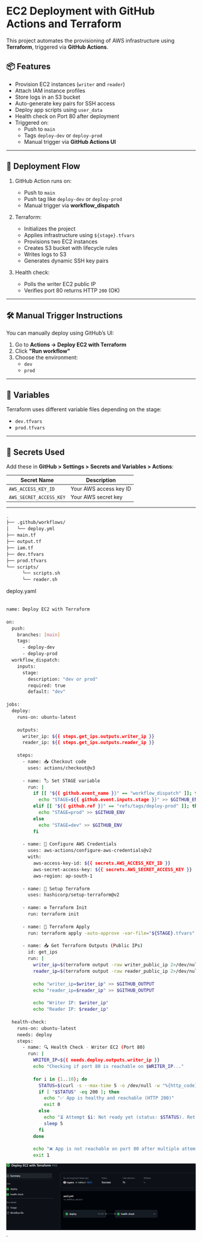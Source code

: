 # EC2 Deployment with GitHub Actions and Terraform

This project automates the provisioning of AWS infrastructure using **Terraform**, triggered via **GitHub Actions**.

## 📦 Features

- Provision EC2 instances (`writer` and `reader`)
- Attach IAM instance profiles
- Store logs in an S3 bucket
- Auto-generate key pairs for SSH access
- Deploy app scripts using `user_data`
- Health check on Port 80 after deployment
- Triggered on:
  - Push to `main`
  - Tags `deploy-dev` or `deploy-prod`
  - Manual trigger via **GitHub Actions UI**

---

## 🚀 Deployment Flow

1. GitHub Action runs on:
   - Push to `main`
   - Push tag like `deploy-dev` or `deploy-prod`
   - Manual trigger via **workflow_dispatch**

2. Terraform:
   - Initializes the project
   - Applies infrastructure using `${stage}.tfvars`
   - Provisions two EC2 instances
   - Creates S3 bucket with lifecycle rules
   - Writes logs to S3
   - Generates dynamic SSH key pairs

3. Health check:
   - Polls the writer EC2 public IP
   - Verifies port 80 returns HTTP `200` (OK)

---

## 🛠 Manual Trigger Instructions

You can manually deploy using GitHub’s UI:

1. Go to **Actions → Deploy EC2 with Terraform**
2. Click **"Run workflow"**
3. Choose the environment:
   - `dev`
   - `prod`

---

## 🧪 Variables

Terraform uses different variable files depending on the stage:

- `dev.tfvars`
- `prod.tfvars`


---

## 🔐 Secrets Used

Add these in **GitHub > Settings > Secrets and Variables > Actions**:

| Secret Name             | Description              |
|-------------------------|--------------------------|
| `AWS_ACCESS_KEY_ID`     | Your AWS access key ID   |
| `AWS_SECRET_ACCESS_KEY` | Your AWS secret key      |

---
```bash
.
├── .github/workflows/
│   └── deploy.yml
├── main.tf
├── output.tf
├── iam.tf
├── dev.tfvars
├── prod.tfvars
└── scripts/
      └── scripts.sh
      └── reader.sh
```
deploy.yaml
```bash

name: Deploy EC2 with Terraform

on:
  push:
    branches: [main]
    tags:
      - deploy-dev
      - deploy-prod
  workflow_dispatch:
    inputs:
      stage:
        description: "dev or prod"
        required: true
        default: "dev"

jobs:
  deploy:
    runs-on: ubuntu-latest

    outputs:
      writer_ip: ${{ steps.get_ips.outputs.writer_ip }}
      reader_ip: ${{ steps.get_ips.outputs.reader_ip }}

    steps:
      - name: 📥 Checkout code
        uses: actions/checkout@v3

      - name: 🏷 Set STAGE variable
        run: |
          if [[ "${{ github.event_name }}" == "workflow_dispatch" ]]; then
            echo "STAGE=${{ github.event.inputs.stage }}" >> $GITHUB_ENV
          elif [[ "${{ github.ref }}" == "refs/tags/deploy-prod" ]]; then
            echo "STAGE=prod" >> $GITHUB_ENV
          else
            echo "STAGE=dev" >> $GITHUB_ENV
          fi

      - name: 🔐 Configure AWS Credentials
        uses: aws-actions/configure-aws-credentials@v2
        with:
          aws-access-key-id: ${{ secrets.AWS_ACCESS_KEY_ID }}
          aws-secret-access-key: ${{ secrets.AWS_SECRET_ACCESS_KEY }}
          aws-region: ap-south-1

      - name: 🔧 Setup Terraform
        uses: hashicorp/setup-terraform@v2

      - name: ⚙️ Terraform Init
        run: terraform init

      - name: 🚀 Terraform Apply
        run: terraform apply -auto-approve -var-file="${STAGE}.tfvars"

      - name: 📤 Get Terraform Outputs (Public IPs)
        id: get_ips
        run: |
          writer_ip=$(terraform output -raw writer_public_ip 2>/dev/null| grep -Eo '([0-9]{1,3}\.){3}[0-9]{1,3}' | head -n 1)
          reader_ip=$(terraform output -raw reader_public_ip 2>/dev/null| grep -Eo '([0-9]{1,3}\.){3}[0-9]{1,3}' | head -n 1)

          echo "writer_ip=$writer_ip" >> $GITHUB_OUTPUT
          echo "reader_ip=$reader_ip" >> $GITHUB_OUTPUT

          echo "Writer IP: $writer_ip"
          echo "Reader IP: $reader_ip"

  health-check:
    runs-on: ubuntu-latest
    needs: deploy
    steps:
      - name: 🔍 Health Check - Writer EC2 (Port 80)
        run: |
          WRITER_IP=${{ needs.deploy.outputs.writer_ip }}
          echo "Checking if port 80 is reachable on $WRITER_IP..."

          for i in {1..10}; do
            STATUS=$(curl -s --max-time 5 -o /dev/null -w "%{http_code}" http://$WRITER_IP)
            if [ "$STATUS" -eq 200 ]; then
              echo "✅ App is healthy and reachable (HTTP 200)"
              exit 0
            else
              echo "⏳ Attempt $i: Not ready yet (status: $STATUS). Retrying in 5s..."
              sleep 5
            fi
          done

          echo "❌ App is not reachable on port 80 after multiple attempts"
          exit 1
```
![githubworkflow](images/workflow.png).


